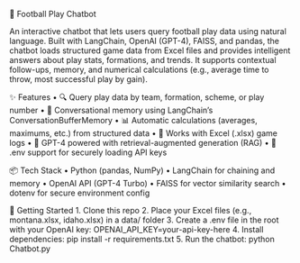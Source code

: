 🏈 Football Play Chatbot

An interactive chatbot that lets users query football play data using natural language. Built with LangChain, OpenAI (GPT-4), FAISS, and pandas, the chatbot loads structured game data from Excel files and provides intelligent answers about play stats, formations, and trends. It supports contextual follow-ups, memory, and numerical calculations (e.g., average time to throw, most successful play by gain).

✨ Features
	•	🔍 Query play data by team, formation, scheme, or play number
	•	🧠 Conversational memory using LangChain’s ConversationBufferMemory
	•	📊 Automatic calculations (averages, maximums, etc.) from structured data
	•	🧾 Works with Excel (.xlsx) game logs
	•	🧠 GPT-4 powered with retrieval-augmented generation (RAG)
	•	🔐 .env support for securely loading API keys

📦 Tech Stack
	•	Python (pandas, NumPy)
	•	LangChain for chaining and memory
	•	OpenAI API (GPT-4 Turbo)
	•	FAISS for vector similarity search
	•	dotenv for secure environment config

🚀 Getting Started
	1.	Clone this repo
	2.	Place your Excel files (e.g., montana.xlsx, idaho.xlsx) in a data/ folder
	3.	Create a .env file in the root with your OpenAI key:
    OPENAI_API_KEY=your-api-key-here
    4.	Install dependencies:
    pip install -r requirements.txt
    5.	Run the chatbot:
    python Chatbot.py
